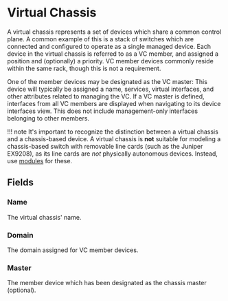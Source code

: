 # Virtual Chassis

A virtual chassis represents a set of devices which share a common control plane. A common example of this is a stack of switches which are connected and configured to operate as a single managed device. Each device in the virtual chassis is referred to as a VC member, and assigned a position and (optionally) a priority. VC member devices commonly reside within the same rack, though this is not a requirement.

One of the member devices may be designated as the VC master: This device will typically be assigned a name, services, virtual interfaces, and other attributes related to managing the VC.  If a VC master is defined, interfaces from all VC members are displayed when navigating to its device interfaces view. This does not include management-only interfaces belonging to other members.

!!! note
    It's important to recognize the distinction between a virtual chassis and a chassis-based device. A virtual chassis is **not** suitable for modeling a chassis-based switch with removable line cards (such as the Juniper EX9208), as its line cards are _not_ physically autonomous devices. Instead, use [modules](./module.md) for these.

## Fields

### Name

The virtual chassis' name.

### Domain

The domain assigned for VC member devices.

### Master

The member device which has been designated as the chassis master (optional).
